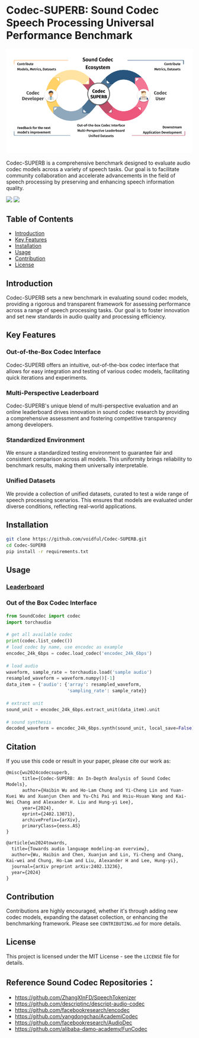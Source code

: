 # Codec-SUPERB: Sound Codec Speech Processing Universal Performance Benchmark

![Overview](img/Overview.png)

Codec-SUPERB is a comprehensive benchmark designed to evaluate audio codec models across a variety of speech tasks. Our
goal is to facilitate community collaboration and accelerate advancements in the field of speech processing by
preserving and enhancing speech information quality.

<a href='https://codecsuperb.com/'><img src='https://img.shields.io/badge/Project-Page-Green'></a>  <a href='https://arxiv.org/abs/2402.13071'><img src='https://img.shields.io/badge/Paper-Arxiv-red'></a>

## Table of Contents

- [Introduction](#introduction)
- [Key Features](#key-features)
- [Installation](#installation)
- [Usage](#usage)
- [Contribution](#contribution)
- [License](#license)

## Introduction

Codec-SUPERB sets a new benchmark in evaluating sound codec models, providing a rigorous and transparent framework for
assessing performance across a range of speech processing tasks. Our goal is to foster innovation and set new standards
in audio quality and processing efficiency.

## Key Features

### Out-of-the-Box Codec Interface

Codec-SUPERB offers an intuitive, out-of-the-box codec interface that allows for easy integration and testing of various
codec models, facilitating quick iterations and experiments.

### Multi-Perspective Leaderboard

Codec-SUPERB's unique blend of multi-perspective evaluation and an online leaderboard drives innovation in sound codec
research by providing a comprehensive assessment and fostering competitive transparency among developers.

### Standardized Environment

We ensure a standardized testing environment to guarantee fair and consistent comparison across all models. This
uniformity brings reliability to benchmark results, making them universally interpretable.

### Unified Datasets

We provide a collection of unified datasets, curated to test a wide range of speech processing scenarios. This ensures
that models are evaluated under diverse conditions, reflecting real-world applications.

## Installation

```bash
git clone https://github.com/voidful/Codec-SUPERB.git
cd Codec-SUPERB
pip install -r requirements.txt
```

## Usage

### [Leaderboard](https://codecsuperb.com)

### Out of the Box Codec Interface

```python
from SoundCodec import codec
import torchaudio

# get all available codec
print(codec.list_codec())
# load codec by name, use encodec as example
encodec_24k_6bps = codec.load_codec('encodec_24k_6bps')

# load audio
waveform, sample_rate = torchaudio.load('sample audio')
resampled_waveform = waveform.numpy()[-1]
data_item = {'audio': {'array': resampled_waveform,
                       'sampling_rate': sample_rate}}

# extract unit
sound_unit = encodec_24k_6bps.extract_unit(data_item).unit

# sound synthesis
decoded_waveform = encodec_24k_6bps.synth(sound_unit, local_save=False)['audio']['array']
```

## Citation
If you use this code or result in your paper, please cite our work as:
```Tex
@misc{wu2024codecsuperb,
      title={Codec-SUPERB: An In-Depth Analysis of Sound Codec Models}, 
      author={Haibin Wu and Ho-Lam Chung and Yi-Cheng Lin and Yuan-Kuei Wu and Xuanjun Chen and Yu-Chi Pai and Hsiu-Hsuan Wang and Kai-Wei Chang and Alexander H. Liu and Hung-yi Lee},
      year={2024},
      eprint={2402.13071},
      archivePrefix={arXiv},
      primaryClass={eess.AS}
}
```
```Tex
@article{wu2024towards,
  title={Towards audio language modeling-an overview},
  author={Wu, Haibin and Chen, Xuanjun and Lin, Yi-Cheng and Chang, Kai-wei and Chung, Ho-Lam and Liu, Alexander H and Lee, Hung-yi},
  journal={arXiv preprint arXiv:2402.13236},
  year={2024}
}
```
## Contribution

Contributions are highly encouraged, whether it's through adding new codec models, expanding the dataset collection, or
enhancing the benchmarking framework. Please see `CONTRIBUTING.md` for more details.

## License

This project is licensed under the MIT License - see the `LICENSE` file for details.

## Reference Sound Codec Repositories：

- https://github.com/ZhangXInFD/SpeechTokenizer
- https://github.com/descriptinc/descript-audio-codec
- https://github.com/facebookresearch/encodec
- https://github.com/yangdongchao/AcademiCodec
- https://github.com/facebookresearch/AudioDec
- https://github.com/alibaba-damo-academy/FunCodec

